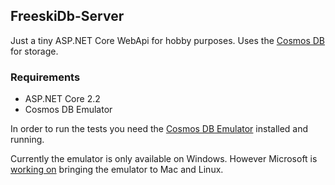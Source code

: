 ## FreeskiDb-Server

Just a tiny ASP.NET Core WebApi for hobby purposes.
Uses the [Cosmos  DB](https://docs.microsoft.com/en-us/azure/cosmos-db/introduction) for storage.

### Requirements
- ASP.NET Core 2.2
- Cosmos DB Emulator

In order to run the tests you need the [Cosmos DB Emulator](https://docs.microsoft.com/en-us/azure/cosmos-db/local-emulator) installed and running.

Currently the emulator is only available on Windows. However Microsoft is [working on](https://feedback.azure.com/forums/263030-azure-cosmos-db/suggestions/18533509-add-documentdb-emulator-support-for-mac-os-x-and) bringing the emulator to Mac and Linux.
